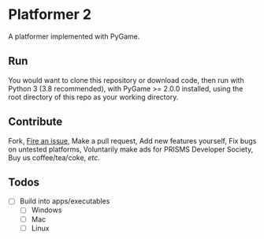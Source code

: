 # Platformer 2

A platformer implemented with PyGame.

## Run

You would want to clone this repository or download code, then run with Python 3 (3.8 recommended), with PyGame >= 2.0.0 installed, using the root directory of this repo as your working directory.

## Contribute

Fork, [Fire an issue](https://github.com/cty012/platformer2/issues), Make a pull request, Add new features yourself, Fix bugs on untested platforms, Voluntarily make ads for PRISMS Developer Society, Buy us coffee/tea/coke, *etc.*

## Todos

- [ ] Build into apps/executables
  - [ ] Windows
  - [ ] Mac
  - [ ] Linux
